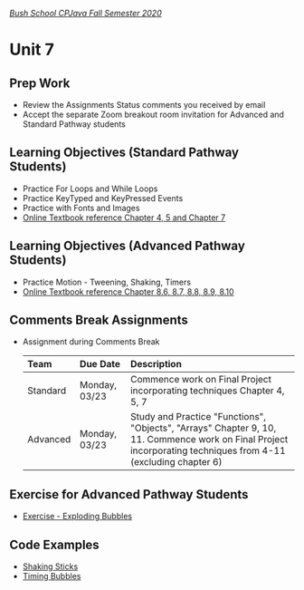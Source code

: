 [_Bush School CPJava Fall Semester 2020_](https://chandrunarayan.github.io/cpjava/)

# Unit 7

## Prep Work
* Review the Assignments Status comments you received by email 
* Accept the separate Zoom breakout room invitation for Advanced and Standard Pathway students

## Learning Objectives (Standard Pathway Students)
* Practice For Loops and While Loops
* Practice KeyTyped and KeyPressed Events
* Practice with Fonts and Images
* [Online Textbook reference Chapter 4, 5 and Chapter 7](https://drive.google.com/drive/u/2/folders/15GK0VESxqTvYGst9EtvILshb0MGlO4c5)

## Learning Objectives (Advanced Pathway Students)
* Practice Motion - Tweening, Shaking, Timers
* [Online Textbook reference Chapter 8.6, 8.7, 8.8, 8.9, 8.10](https://drive.google.com/drive/u/2/folders/15GK0VESxqTvYGst9EtvILshb0MGlO4c5)

## Comments Break Assignments

*	Assignment during Comments Break

    | Team | Due Date | Description |
    | :--- | :--- | :---
    | Standard | Monday, 03/23 | Commence work on Final Project incorporating techniques Chapter 4, 5, 7 |
    | Advanced | Monday, 03/23 | Study and Practice "Functions", "Objects", "Arrays" Chapter 9, 10, 11. Commence work on Final Project incorporating techniques from 4-11 (excluding chapter 6)|


## Exercise for Advanced Pathway Students
* [Exercise - Exploding Bubbles](code/exploding_bubbles.md)

## Code Examples
* [Shaking Sticks](code/shakingsticks)
* [Timing Bubbles](code/timingbubbles)
